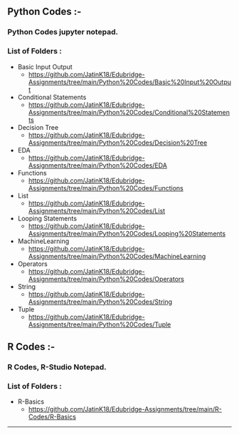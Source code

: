## Python Codes :-
### Python Codes jupyter notepad.

### List of Folders :
* Basic Input Output 
  * https://github.com/JatinK18/Edubridge-Assignments/tree/main/Python%20Codes/Basic%20Input%20Output
* Conditional Statements
  * https://github.com/JatinK18/Edubridge-Assignments/tree/main/Python%20Codes/Conditional%20Statements
* Decision Tree
  * https://github.com/JatinK18/Edubridge-Assignments/tree/main/Python%20Codes/Decision%20Tree
* EDA
  * https://github.com/JatinK18/Edubridge-Assignments/tree/main/Python%20Codes/EDA
* Functions
  * https://github.com/JatinK18/Edubridge-Assignments/tree/main/Python%20Codes/Functions
* List
  * https://github.com/JatinK18/Edubridge-Assignments/tree/main/Python%20Codes/List
* Looping Statements
  * https://github.com/JatinK18/Edubridge-Assignments/tree/main/Python%20Codes/Looping%20Statements
* MachineLearning
  * https://github.com/JatinK18/Edubridge-Assignments/tree/main/Python%20Codes/MachineLearning
* Operators
  * https://github.com/JatinK18/Edubridge-Assignments/tree/main/Python%20Codes/Operators
* String
  * https://github.com/JatinK18/Edubridge-Assignments/tree/main/Python%20Codes/String
* Tuple
  * https://github.com/JatinK18/Edubridge-Assignments/tree/main/Python%20Codes/Tuple

## R Codes :-
### R Codes, R-Studio Notepad.

### List of Folders :
* R-Basics
  * https://github.com/JatinK18/Edubridge-Assignments/tree/main/R-Codes/R-Basics


**********************************************
